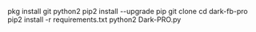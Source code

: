 pkg install git python2
pip2 install --upgrade pip
git clone 
cd dark-fb-pro
pip2 install -r requirements.txt
python2 Dark-PRO.py
